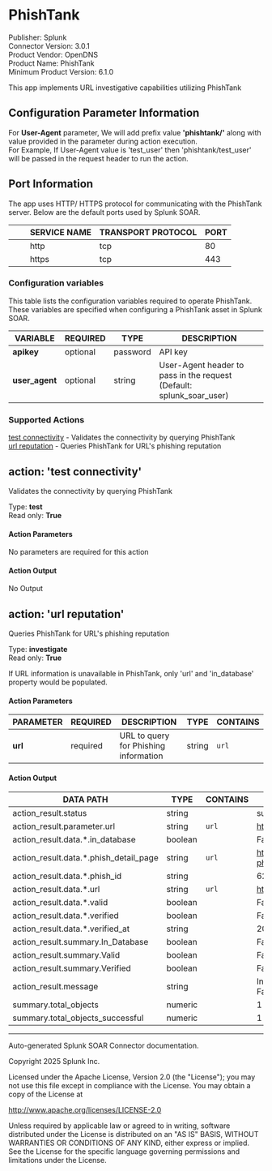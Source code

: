 # PhishTank

Publisher: Splunk \
Connector Version: 3.0.1 \
Product Vendor: OpenDNS \
Product Name: PhishTank \
Minimum Product Version: 6.1.0

This app implements URL investigative capabilities utilizing PhishTank

## Configuration Parameter Information

For **User-Agent** parameter, We will add prefix value **'phishtank/'** along with value provided in the parameter during action execution.\
For Example, If User-Agent value is 'test_user' then 'phishtank/test_user' will be passed in the request header to run the action.

## Port Information

The app uses HTTP/ HTTPS protocol for communicating with the PhishTank server. Below are the default
ports used by Splunk SOAR.

|         SERVICE NAME | TRANSPORT PROTOCOL | PORT |
|----------------------|--------------------|------|
|         http | tcp | 80 |
|         https | tcp | 443 |

### Configuration variables

This table lists the configuration variables required to operate PhishTank. These variables are specified when configuring a PhishTank asset in Splunk SOAR.

VARIABLE | REQUIRED | TYPE | DESCRIPTION
-------- | -------- | ---- | -----------
**apikey** | optional | password | API key |
**user_agent** | optional | string | User-Agent header to pass in the request (Default: splunk_soar_user) |

### Supported Actions

[test connectivity](#action-test-connectivity) - Validates the connectivity by querying PhishTank \
[url reputation](#action-url-reputation) - Queries PhishTank for URL's phishing reputation

## action: 'test connectivity'

Validates the connectivity by querying PhishTank

Type: **test** \
Read only: **True**

#### Action Parameters

No parameters are required for this action

#### Action Output

No Output

## action: 'url reputation'

Queries PhishTank for URL's phishing reputation

Type: **investigate** \
Read only: **True**

If URL information is unavailable in PhishTank, only 'url' and 'in_database' property would be populated.

#### Action Parameters

PARAMETER | REQUIRED | DESCRIPTION | TYPE | CONTAINS
--------- | -------- | ----------- | ---- | --------
**url** | required | URL to query for Phishing information | string | `url` |

#### Action Output

DATA PATH | TYPE | CONTAINS | EXAMPLE VALUES
--------- | ---- | -------- | --------------
action_result.status | string | | success failed |
action_result.parameter.url | string | `url` | http://www.testurl.com |
action_result.data.\*.in_database | boolean | | False True |
action_result.data.\*.phish_detail_page | string | `url` | http://www.exampleurl.com/test_detail.php?phish_id=62001 |
action_result.data.\*.phish_id | string | | 62771 |
action_result.data.\*.url | string | `url` | http://www.testurl.com |
action_result.data.\*.valid | boolean | | False True |
action_result.data.\*.verified | boolean | | False True |
action_result.data.\*.verified_at | string | | 2006-09-01T02:32:23+00:00 |
action_result.summary.In_Database | boolean | | False True |
action_result.summary.Valid | boolean | | False True |
action_result.summary.Verified | boolean | | False True |
action_result.message | string | | In database: True, Verified: False, Valid: False |
summary.total_objects | numeric | | 1 |
summary.total_objects_successful | numeric | | 1 |

______________________________________________________________________

Auto-generated Splunk SOAR Connector documentation.

Copyright 2025 Splunk Inc.

Licensed under the Apache License, Version 2.0 (the "License");
you may not use this file except in compliance with the License.
You may obtain a copy of the License at

http://www.apache.org/licenses/LICENSE-2.0

Unless required by applicable law or agreed to in writing,
software distributed under the License is distributed on an "AS IS" BASIS,
WITHOUT WARRANTIES OR CONDITIONS OF ANY KIND, either express or implied.
See the License for the specific language governing permissions and limitations under the License.
